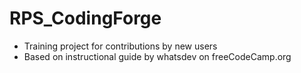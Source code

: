 # RPS_CodingForge
- Training project for contributions by new users
- Based on instructional guide by whatsdev on freeCodeCamp.org
